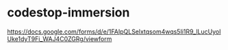 # codestop-immersion

https://docs.google.com/forms/d/e/1FAIpQLSelxtqsom4wqs5Ii1R9_lLucUyoIUke1dyT9Fi_WAJ4C0ZGRg/viewform

